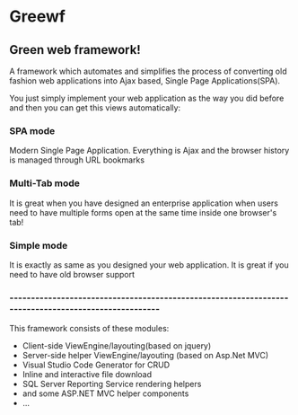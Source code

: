 # Greewf

## Green web framework!

A framework which automates and simplifies the process of converting old fashion web applications into Ajax based, Single Page Applications(SPA).

You just simply implement your web application as the way you did before and then you can get this views automatically: 
### SPA mode 
Modern Single Page Application. Everything is Ajax and the browser history is managed through URL bookmarks

### Multi-Tab mode
It is great when you have designed an enterprise application when users need to have multiple forms open at the same time inside one browser's tab!  

### Simple mode
It is exactly as same as you designed your web application. It is great if you need to have old browser support 

### ----------------------------------------------------------------------------------------------------


This framework consists of these modules:

- Client-side ViewEngine/layouting(based on jquery) 
- Server-side helper ViewEngine/layouting (based on Asp.Net MVC)
- Visual Studio Code Generator for CRUD 
- Inline and interactive file download
- SQL Server Reporting Service rendering helpers
- and some ASP.NET MVC helper components
- ...
